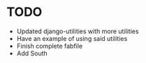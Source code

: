 TODO
====

* Updated django-utilities with more utilities 
* Have an example of using said utilities
* Finish complete fabfile
* Add South

